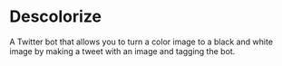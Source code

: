 # Descolorize

A Twitter bot that allows you to turn a color image to a black and white image by making a tweet with an image and tagging the bot.
